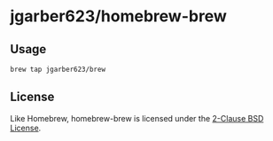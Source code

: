 # jgarber623/homebrew-brew

## Usage

```sh
brew tap jgarber623/brew
```

## License

Like Homebrew, homebrew-brew is licensed under the [2-Clause BSD License](https://opensource.org/licenses/BSD-2-Clause).
